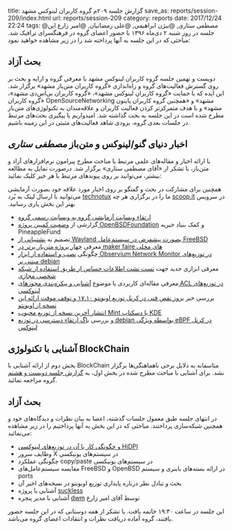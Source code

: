 title: گزارش جلسه ۲۰۹م گروه کاربران لینوکس مشهد
save_as: reports/session-209/index.html
url: reports/session-209
category: reports
date: 2017/12/24 22:24
tags: @مصطفی ستاری, @بیژن ابراهیمی, @علی رمضانیان, @امیر زارع
این جلسه در روز شنبه ۲ دی‌ماه ۱۳۹۶ با حضور اعضای گروه در فرهنگسرای ترافیک شد. مباحثی که در این
جلسه به آنها پرداخته شد را در زیر مشاهده خواهید نمود:
<!--more-->

## بحث آزاد
دویست و نهمین جلسه گروه کاربران لینوکس مشهد با معرفی گروه و
ارايه و بحث بر روی گسترش فعالیت‌های گروه و راه‌اندازی «گروه کاربران
متن‌باز مشهد» برگزار شد. این ایده که با حمایت «گروه کاربران لینوکس مشهد»،
«گروه کاربران بی‌اس‌دی مشهد»، «گروه کاربران OpenSourceNetworking مشهد»
و «همچنین گروه کاربران پایتون مشهد» و با هدف متمرکزتر کردن فعالیت
کاربران و علاقه‌مندان به تکنولوژی‌های متن‌باز مطرح شده است در این جلسه
به بحث گذاشته شد. امیدواریم با پیگیری بحث‌های مرتبط در جلسات بعدی
گروه، بزودی شاهد فعالیت‌های مثبتی در این زمینه باشیم.

## اخبار دنیای گنو/لینوکس و متن‌باز *مصطفی ستاری*
با ارائه‌ اخبار و مقاله‌های علمی مرتبط با مباحث مطرح پیرامون نرم‌افزارهای آزاد و متن‌باز، با تشکر از «آقای مصطفی ستاری» برگزار شد. درصورت تمایل به مطالعه بیشتر، می‌توانید بر روی پیوند‌های مرتبط با هر خبر کلیک نمائید:



همچنین برای مشارکت در بحث و گفتگو بر روی اخبار مورد علاقه خود
بصورت آزمایشی می‌توانید با ارسال لینک به بُرد [technotux][2] در سرویس
‫[scoop.it][3] ما را در برگزاری هر چه بهتر این بخش یاری رسانید.

- [ارتقاء وبسایت آزمایشی گروه به وبسایت رسمی گروه][15]
- گزارشی از [وضعیت کمپین پروژه OpenBSDFoundation][4] و کمک بنیاد خیریه PineappleFund
- تصمیم به [پشتیبانی از Wayland بصورت پیشفرض در سیستم‌عامل FreeBSD][5]
- معرفی [چهار پروژه متن‌باز برتر در maker faire های محلی][7]
- چگونگی [نصب و استفاده از ابزار Observium Network Monitor در توزیع‌های مبتنی بر debian][6]
- معرفی ابزاری جدید جهت [تست نشت اطلاعات حساس از طریق استفاده از شبکه شخصی مجازی][7]
- معرفی مقاله‌ای کاربردی با موضوع [آشنایی و پیکره‌بندی مجوزهای ACL در توزیع‌های لینوکسی][8]
- بررسی خبر [بروز نقص فنی در کرنل توزیع اوبونتو ۱۷.۱۰ و توقف موقت ارائه این نسخه از اوبونتو][9]
- [انتشار آخرین نسخه از توزیع محبوب Mint با دسکتاپ KDE][10]
- و بررسی [باگ ارتقاء دسترسی در توزیع debian بواسطه ویژگی eBPF در کرنل لینوکس][11] 


## آشنایی با تکنولوژی  BlockChain
بخش دوم از ارائه آشنایی با BlockChain متاسفانه به دلایل برخی ناهماهنگی‌ها
برگزار نشد. برای آشنایی با مباحث مطرح شده در بخش اول، به [گزارش جلسه دویست و هشتم][1]
گروه مراجعه نمائید.

## بحث آزاد
در انتهای جلسه طبق معمول جلسات گذشته، اعضا به بیان نظرات و دیدگاه‌های خود
و همچنین شبکه‌سازی پرداختند. مباحثی که در این بخش به آنها پرداختیم را در زیر
مشاهده می‌نمائید:

- ‫[HiDPI و چگونگی کار با آن در توزیع‌های لینوکسی][12]
- وظایف سرور X در سیستم‌های یونیکسی
- چگونگی عملکرد copy/paste در سیستم‌های یونیکسی
- مقایسه سیستم‌عامل‌های FreeBSD و OpenBSD در ارائه بسته‌های باینری و سیستم ports
- بحث و تبادل نظر درباره پایداری توزیع اوبونتو در نسخه‌های اخیر آن
- آشنایی با پروژه [suckless][13]
- آشنایی با مدیر پنجره [dwm][14] توسط آقای امیر زارع

این جلسه در ساعت ۱۹:۳۰ خاتمه یافت.
با  تشکر از همه دوستانی که در این جلسه حضور یافتند،
گروه آماده دریافت نظرات و انتقادات اعضای گروه می‌باشد.

[1]: {filename}/reports/session-208/index.md
[2]: http://scoop.it/t/technotux
[3]: http://scoop.it/
[4]: http://www.openbsdfoundation.org/campaign2017.html
[5]: https://www.phoronix.com/scan.php?page=news_item&px=FreeBSD-Wayland-Availability
[6]: https://www.howtoforge.com/tutorial/install-and-configure-observium-on-debian-9/
[7]: https://www.linuxinsider.com/story/85005.html?rss=1
[8]: https://www.2daygeek.com/how-to-configure-access-control-lists-acls-setfacl-getfacl-linux/#
[9]: http://news.softpedia.com/news/ubuntu-17-10-corrupts-the-bios-of-some-lenovo-laptops-respin-isos-coming-soon-519060.shtml
[10]: http://www.linuxandubuntu.com/home/linux-mint-releases-last-kde-edition-sylvia
[11]: https://www.decadent.org.uk/ben/blog/bpf-security-issues-in-debian.html
[12]: https://wiki.archlinux.org/index.php/HiDPI
[13]: https://suckless.org/
[14]: https://dwm.suckless.org/
[15]: http://www.mashhadlug.org/
